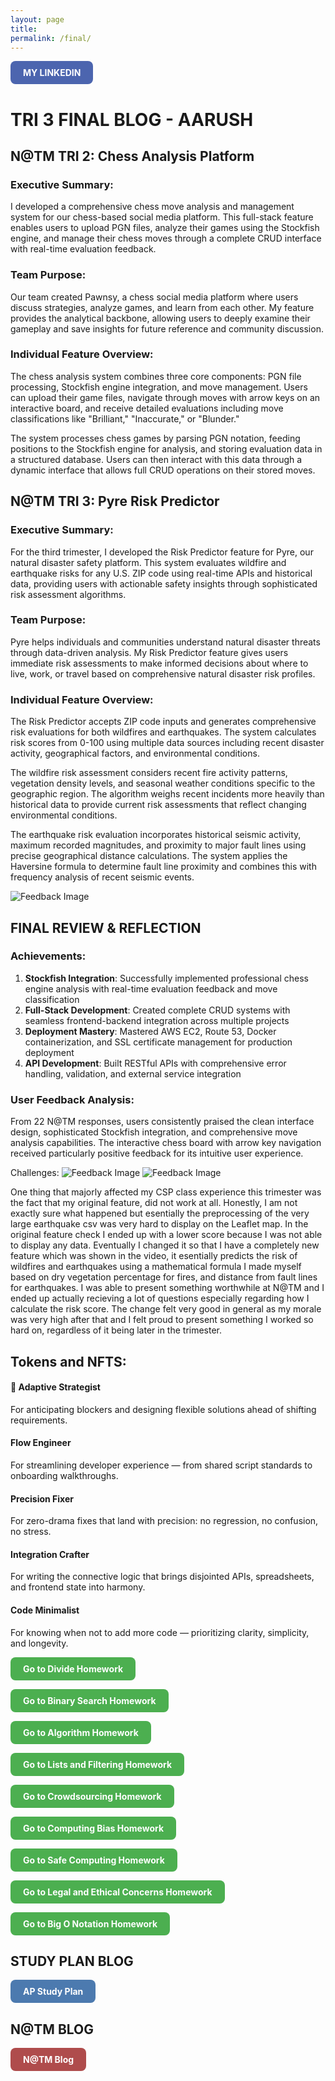 ```yaml
---
layout: page
title:  
permalink: /final/
---
```

<a href="https://www.linkedin.com/in/aarush-gowda-b68b7b366/" style="background-color:rgb(76, 101, 175); color: white; padding: 10px 20px; text-align: center; text-decoration: none; display: inline-block; border-radius: 8px; font-weight: bold;">MY LINKEDIN</a>

# TRI 3 FINAL BLOG - AARUSH

## N@TM TRI 2: Chess Analysis Platform

### Executive Summary:
I developed a comprehensive chess move analysis and management system for our chess-based social media platform. This full-stack feature enables users to upload PGN files, analyze their games using the Stockfish engine, and manage their chess moves through a complete CRUD interface with real-time evaluation feedback.

### Team Purpose:
Our team created Pawnsy, a chess social media platform where users discuss strategies, analyze games, and learn from each other. My feature provides the analytical backbone, allowing users to deeply examine their gameplay and save insights for future reference and community discussion.

### Individual Feature Overview:
The chess analysis system combines three core components: PGN file processing, Stockfish engine integration, and move management. Users can upload their game files, navigate through moves with arrow keys on an interactive board, and receive detailed evaluations including move classifications like "Brilliant," "Inaccurate," or "Blunder."

The system processes chess games by parsing PGN notation, feeding positions to the Stockfish engine for analysis, and storing evaluation data in a structured database. Users can then interact with this data through a dynamic interface that allows full CRUD operations on their stored moves.


## N@TM TRI 3: Pyre Risk Predictor

### Executive Summary:
For the third trimester, I developed the Risk Predictor feature for Pyre, our natural disaster safety platform. This system evaluates wildfire and earthquake risks for any U.S. ZIP code using real-time APIs and historical data, providing users with actionable safety insights through sophisticated risk assessment algorithms.

### Team Purpose:
Pyre helps individuals and communities understand natural disaster threats through data-driven analysis. My Risk Predictor feature gives users immediate risk assessments to make informed decisions about where to live, work, or travel based on comprehensive natural disaster risk profiles.

### Individual Feature Overview:
The Risk Predictor accepts ZIP code inputs and generates comprehensive risk evaluations for both wildfires and earthquakes. The system calculates risk scores from 0-100 using multiple data sources including recent disaster activity, geographical factors, and environmental conditions.

The wildfire risk assessment considers recent fire activity patterns, vegetation density levels, and seasonal weather conditions specific to the geographic region. The algorithm weighs recent incidents more heavily than historical data to provide current risk assessments that reflect changing environmental conditions.

The earthquake risk evaluation incorporates historical seismic activity, maximum recorded magnitudes, and proximity to major fault lines using precise geographical distance calculations. The system applies the Haversine formula to determine fault line proximity and combines this with frequency analysis of recent seismic events.

![Feedback Image]({{site.baseurl}}/images/risk.webp)



## FINAL REVIEW & REFLECTION

### Achievements:
1. **Stockfish Integration**: Successfully implemented professional chess engine analysis with real-time evaluation feedback and move classification
2. **Full-Stack Development**: Created complete CRUD systems with seamless frontend-backend integration across multiple projects
3. **Deployment Mastery**: Mastered AWS EC2, Route 53, Docker containerization, and SSL certificate management for production deployment
4. **API Development**: Built RESTful APIs with comprehensive error handling, validation, and external service integration



### User Feedback Analysis:
From 22 N@TM responses, users consistently praised the clean interface design, sophisticated Stockfish integration, and comprehensive move analysis capabilities. The interactive chess board with arrow key navigation received particularly positive feedback for its intuitive user experience.

Challenges:
![Feedback Image]({{site.baseurl}}/images/trash.png)
![Feedback Image]({{site.baseurl}}/images/risk.webp)

One thing that majorly affected my CSP class experience this trimester was the fact that my original feature, did not work at all. Honestly, I am not exactly sure what happened but esentially the preprocessing of the very large earthquake csv was very hard to display on the Leaflet map. In the original feature check I ended up with a lower score because I was not able to display any data. Eventually I changed it so that I have a completely new feature which was shown in the video, it esentially predicts the risk of wildfires and earthquakes using a mathematical formula I made myself based on dry vegetation percentage for fires, and distance from fault lines for earthquakes. I was able to present something worthwhile at N@TM and I ended up actually recieving a lot of questions especially regarding how I calculate the risk score. The change felt very good in general as my morale was very high after that and I felt proud to present something I worked so hard on, regardless of it being later in the trimester. 

## Tokens and NFTS:

#### 🧭 Adaptive Strategist
For anticipating blockers and designing flexible solutions ahead of shifting requirements.

#### Flow Engineer
For streamlining developer experience — from shared script standards to onboarding walkthroughs.

#### Precision Fixer
For zero-drama fixes that land with precision: no regression, no confusion, no stress.

#### Integration Crafter
For writing the connective logic that brings disjointed APIs, spreadsheets, and frontend state into harmony.


#### Code Minimalist
For knowing when not to add more code — prioritizing clarity, simplicity, and longevity.


<a href="https://spirit0327.github.io/aarushg_2025/divide/" style="background-color: #4CAF50; color: white; padding: 10px 20px; text-align: center; text-decoration: none; display: inline-block; border-radius: 8px; font-weight: bold;">Go to Divide Homework</a>

<a href="https://spirit0327.github.io/aarushg_2025/binary/" style="background-color: #4CAF50; color: white; padding: 10px 20px; text-align: center; text-decoration: none; display: inline-block; border-radius: 8px; font-weight: bold;">Go to Binary Search Homework</a>

<a href="https://spirit0327.github.io/aarushg_2025/algorithm/" style="background-color: #4CAF50; color: white; padding: 10px 20px; text-align: center; text-decoration: none; display: inline-block; border-radius: 8px; font-weight: bold;">Go to Algorithm Homework</a>

<a href="https://spirit0327.github.io/aarushg_2025/lists/" style="background-color: #4CAF50; color: white; padding: 10px 20px; text-align: center; text-decoration: none; display: inline-block; border-radius: 8px; font-weight: bold;">Go to Lists and Filtering Homework</a>

<a href="https://github.com/Spirit0327/aarushg_2025/issues/10#issue-2957725549" style="background-color: #4CAF50; color: white; padding: 10px 20px; text-align: center; text-decoration: none; display: inline-block; border-radius: 8px; font-weight: bold;">Go to Crowdsourcing Homework</a>

<a href="https://github.com/Spirit0327/aarushg_2025/issues/9#issue-2955052416" style="background-color: #4CAF50; color: white; padding: 10px 20px; text-align: center; text-decoration: none; display: inline-block; border-radius: 8px; font-weight: bold;">Go to Computing Bias Homework</a>

<a href="https://github.com/Spirit0327/aarushg_2025/issues/12#issue-2970057862" style="background-color: #4CAF50; color: white; padding: 10px 20px; text-align: center; text-decoration: none; display: inline-block; border-radius: 8px; font-weight: bold;">Go to Safe Computing Homework</a>

<a href="https://github.com/Spirit0327/aarushg_2025/issues/11#issue-2968322226" style="background-color: #4CAF50; color: white; padding: 10px 20px; text-align: center; text-decoration: none; display: inline-block; border-radius: 8px; font-weight: bold;">Go to Legal and Ethical Concerns Homework</a>

<a href="https://spirit0327.github.io/aarushg_2025/big/" style="background-color: #4CAF50; color: white; padding: 10px 20px; text-align: center; text-decoration: none; display: inline-block; border-radius: 8px; font-weight: bold;">Go to Big O Notation Homework</a>

## STUDY PLAN BLOG

<a href="https://spirit0327.github.io/aarushg_2025/plan/" style="background-color:rgb(76, 122, 175); color: white; padding: 10px 20px; text-align: center; text-decoration: none; display: inline-block; border-radius: 8px; font-weight: bold;">AP Study Plan</a>

## N@TM BLOG
<a href="https://github.com/Spirit0327/aarushg_2025/issues/15#issue-3123802306" style="background-color:rgb(175, 76, 76); color: white; padding: 10px 20px; text-align: center; text-decoration: none; display: inline-block; border-radius: 8px; font-weight: bold;">N@TM Blog</a>